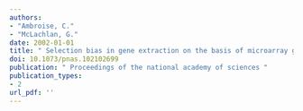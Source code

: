 ```yaml
---
authors: 
- "Ambroise, C."
- "McLachlan, G."
date: 2002-01-01
title: " Selection bias in gene extraction on the basis of microarray gene-expression data "
doi: 10.1073/pnas.102102699
publication: " Proceedings of the national academy of sciences "
publication_types:
- 2
url_pdf: ''
---
```

